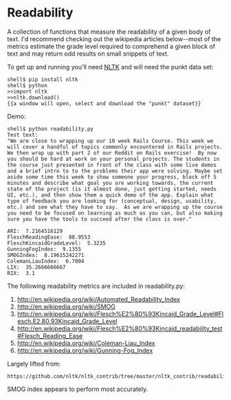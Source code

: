 Readability
====================

A collection of functions that measure the readability of a given body of text. I'd
recommend checking out the wikipedia articles below--most of the metrics estimate 
the grade level required to comprehend a given block of text and may return odd results
on small snippets of text.

To get up and running you'll need [NLTK](http://nltk.org/) and will need the punkt
data set:

    shell$ pip install nltk
    shell$ python
    >>import nltk
    >>nltk.download()
    {{a window will open, select and download the "punkt" dataset}}

Demo:

    shell$ python readability.py
    Test text:
    "We are close to wrapping up our 10 week Rails Course. This week we will cover a handful of topics commonly encountered in Rails projects. We then wrap up with part 2 of our Reddit on Rails exercise!  By now you should be hard at work on your personal projects. The students in the course just presented in front of the class with some live demos and a brief intro to to the problems their app were solving. Maybe set aside some time this week to show someone your progress, block off 5 minutes and describe what goal you are working towards, the current state of the project (is it almost done, just getting started, needs UI, etc.), and then show them a quick demo of the app. Explain what type of feedback you are looking for (conceptual, design, usability, etc.) and see what they have to say.  As we are wrapping up the course you need to be focused on learning as much as you can, but also making sure you have the tools to succeed after the class is over."

    ARI:  7.2164516129
    FleschReadingEase:  88.9553
    FleschKincaidGradeLevel:  5.3235
    GunningFogIndex:  9.1355
    SMOGIndex:  8.19615242271
    ColemanLiauIndex:  6.7804
    LIX:  35.2666666667
    RIX:  3.1

The following readability metrics are included in readability.py:

1. http://en.wikipedia.org/wiki/Automated_Readability_Index
2. http://en.wikipedia.org/wiki/SMOG
3. http://en.wikipedia.org/wiki/Flesch%E2%80%93Kincaid_Grade_Level#Flesch.E2.80.93Kincaid_Grade_Level
4. http://en.wikipedia.org/wiki/Flesch%E2%80%93Kincaid_readability_test#Flesch_Reading_Ease
5. http://en.wikipedia.org/wiki/Coleman-Liau_Index
6. http://en.wikipedia.org/wiki/Gunning-Fog_Index

Largely lifted from:

    https://github.com/nltk/nltk_contrib/tree/master/nltk_contrib/readability

SMOG index appears to perform most accurately.

